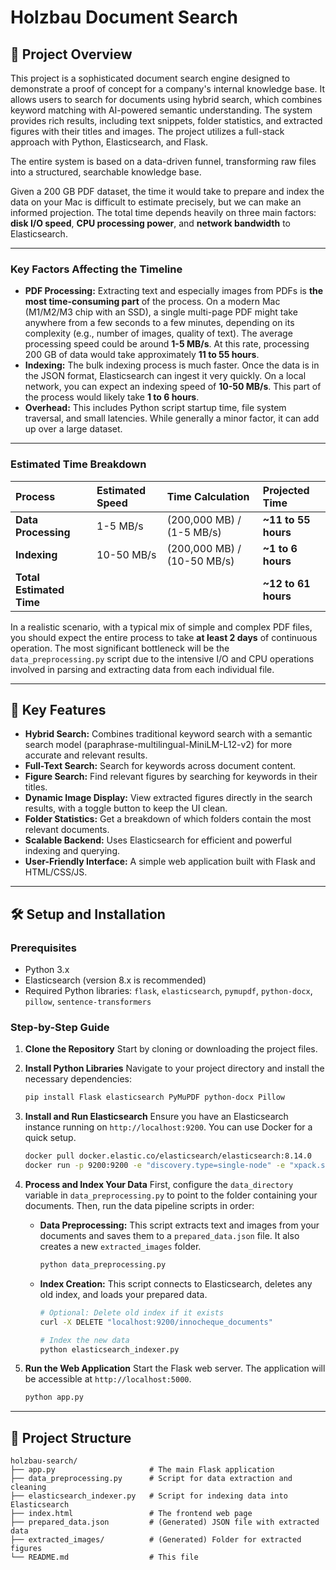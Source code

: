 
# Holzbau Document Search

## 📄 Project Overview

This project is a sophisticated document search engine designed to demonstrate a proof of concept for a company's internal knowledge base. It allows users to search for documents using hybrid search, which combines keyword matching with AI-powered semantic understanding. The system provides rich results, including text snippets, folder statistics, and extracted figures with their titles and images. The project utilizes a full-stack approach with Python, Elasticsearch, and Flask.

The entire system is based on a data-driven funnel, transforming raw files into a structured, searchable knowledge base.


Given a 200 GB PDF dataset, the time it would take to prepare and index the data on your Mac is difficult to estimate precisely, but we can make an informed projection. The total time depends heavily on three main factors: **disk I/O speed**, **CPU processing power**, and **network bandwidth** to Elasticsearch.

---

### Key Factors Affecting the Timeline

* **PDF Processing:** Extracting text and especially images from PDFs is **the most time-consuming part** of the process. On a modern Mac (M1/M2/M3 chip with an SSD), a single multi-page PDF might take anywhere from a few seconds to a few minutes, depending on its complexity (e.g., number of images, quality of text). The average processing speed could be around **1-5 MB/s**. At this rate, processing 200 GB of data would take approximately **11 to 55 hours**.
* **Indexing:** The bulk indexing process is much faster. Once the data is in the JSON format, Elasticsearch can ingest it very quickly. On a local network, you can expect an indexing speed of **10-50 MB/s**. This part of the process would likely take **1 to 6 hours**.
* **Overhead:** This includes Python script startup time, file system traversal, and small latencies. While generally a minor factor, it can add up over a large dataset.

---

### Estimated Time Breakdown

| Process | Estimated Speed | Time Calculation | Projected Time |
| :--- | :--- | :--- | :--- |
| **Data Processing** | 1-5 MB/s | (200,000 MB) / (1-5 MB/s) | **~11 to 55 hours** |
| **Indexing** | 10-50 MB/s | (200,000 MB) / (10-50 MB/s) | **~1 to 6 hours** |
| **Total Estimated Time** | | | **~12 to 61 hours** |

In a realistic scenario, with a typical mix of simple and complex PDF files, you should expect the entire process to take **at least 2 days** of continuous operation. The most significant bottleneck will be the `data_preprocessing.py` script due to the intensive I/O and CPU operations involved in parsing and extracting data from each individual file.

-----

## 🚀 Key Features

  * **Hybrid Search:** Combines traditional keyword search with a semantic search model (paraphrase-multilingual-MiniLM-L12-v2) for more accurate and relevant results.
  * **Full-Text Search:** Search for keywords across document content.
  * **Figure Search:** Find relevant figures by searching for keywords in their titles.
  * **Dynamic Image Display:** View extracted figures directly in the search results, with a toggle button to keep the UI clean.
  * **Folder Statistics:** Get a breakdown of which folders contain the most relevant documents.
  * **Scalable Backend:** Uses Elasticsearch for efficient and powerful indexing and querying.
  * **User-Friendly Interface:** A simple web application built with Flask and HTML/CSS/JS.

-----

## 🛠️ Setup and Installation

### Prerequisites

  * Python 3.x
  * Elasticsearch (version 8.x is recommended)
  * Required Python libraries: `flask`, `elasticsearch`, `pymupdf`, `python-docx`, `pillow`, `sentence-transformers`

### Step-by-Step Guide

1.  **Clone the Repository**
    Start by cloning or downloading the project files.

2.  **Install Python Libraries**
    Navigate to your project directory and install the necessary dependencies:

    ```bash
    pip install Flask elasticsearch PyMuPDF python-docx Pillow
    ```

3.  **Install and Run Elasticsearch**
    Ensure you have an Elasticsearch instance running on `http://localhost:9200`. You can use Docker for a quick setup.

    ```bash
    docker pull docker.elastic.co/elasticsearch/elasticsearch:8.14.0
    docker run -p 9200:9200 -e "discovery.type=single-node" -e "xpack.security.enabled=false" docker.elastic.co/elasticsearch/elasticsearch:8.14.0
    ```

4.  **Process and Index Your Data**
    First, configure the `data_directory` variable in `data_preprocessing.py` to point to the folder containing your documents. Then, run the data pipeline scripts in order:

      * **Data Preprocessing:** This script extracts text and images from your documents and saves them to a `prepared_data.json` file. It also creates a new `extracted_images` folder.
        ```bash
        python data_preprocessing.py
        ```
      * **Index Creation:** This script connects to Elasticsearch, deletes any old index, and loads your prepared data.
        ```bash
        # Optional: Delete old index if it exists
        curl -X DELETE "localhost:9200/innocheque_documents"

        # Index the new data
        python elasticsearch_indexer.py
        ```

5.  **Run the Web Application**
    Start the Flask web server. The application will be accessible at `http://localhost:5000`.

    ```bash
    python app.py
    ```

-----

## 📂 Project Structure

```
holzbau-search/
├── app.py                     # The main Flask application
├── data_preprocessing.py      # Script for data extraction and cleaning
├── elasticsearch_indexer.py   # Script for indexing data into Elasticsearch
├── index.html                 # The frontend web page
├── prepared_data.json         # (Generated) JSON file with extracted data
├── extracted_images/          # (Generated) Folder for extracted figures
└── README.md                  # This file
```

